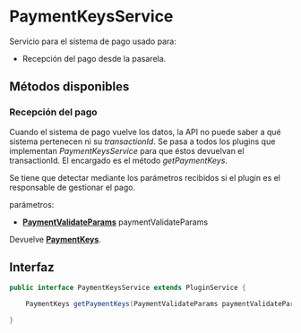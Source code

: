 # PaymentKeysService

Servicio para el sistema de pago usado para:

* Recepción del pago desde la pasarela.

## Métodos disponibles

### Recepción del pago

Cuando el sistema de pago vuelve los datos, la API no puede saber a qué sistema pertenecen ni su *transactionId*. Se pasa a todos los plugins que implementan *PaymentKeysService* para que éstos devuelvan el transactionId. El encargado es el método *getPaymentKeys*.

Se tiene que detectar mediante los parámetros recibidos si el plugin es el responsable de gestionar el pago.

parámetros:

- **[PaymentValidateParams](../Models/Payment/PaymentValidateParams.md)** paymentValidateParams

Devuelve **[PaymentKeys](../Models/Payment/PaymentKeys.md)**.

## Interfaz

```java
public interface PaymentKeysService extends PluginService {

    PaymentKeys getPaymentKeys(PaymentValidateParams paymentValidateParams) throws PluginServiceException;

}
```
